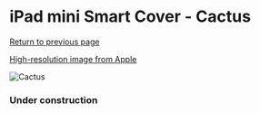# iPad mini Smart Cover - Cactus

[Return to previous page](/ipad_mini4)

[High-resolution image from Apple](https://store.storeimages.cdn-apple.com/8756/as-images.apple.com/is/MXTG2?wid=4500&hei=4500&fmt=png)

<div style="width: 384px"><img src="/everypreview/MXTG2.png" alt="Cactus"></div>

### Under construction
